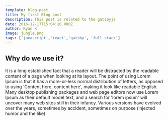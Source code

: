 ```yaml
---
template: blog-post
title: My first Blog post
description: This post is related to the gatsbyjs
date: 2016-12-17T15:04:10.000Z
author: Ryan K
image: jungle.png
tags: ['javascript','react','gatsby', 'full stack']
---
```


## Why do we use it?

It is a long established fact that a reader will be distracted by the readable content of a page when looking at its layout. The point of using Lorem Ipsum is that it has a more-or-less normal distribution of letters, as opposed to using 'Content here, content here', making it look like readable English. Many desktop publishing packages and web page editors now use Lorem Ipsum as their default model text, and a search for 'lorem ipsum' will uncover many web sites still in their infancy. Various versions have evolved over the years, sometimes by accident, sometimes on purpose (injected humor and the like)